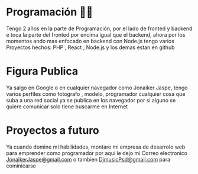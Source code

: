# Programación 👨‍🎓

Tengo 2 años en la parte de Programación, por el lado de fronted y backend e toca la parte del fronted por encima igual que el backend, ahora por los momentos ando mas enfocado en backend con Node.js tengo varios Proyectos hechos: PHP , React , Node.js y los demas estan en github

# Figura Publica

Ya salgo en Google o en cualquier navegador como Jonaiker Jaspe, tengo varios perfiles como fotografo , modelo, programador cualquier cosa que suba a una red social ya se publica en los navegador por si alguno se quiere comunicar solo tiene buscarme en Internet

# Proyectos a futuro

Ya cuando domine mi habilidades, montare mi empresa de desarrolo web para emprender como programador por aqui le dejo mi Correo electronico JonaikerJaspe@gmail.com o tambien DjmusicPsd@gmail.com para cominicarse
